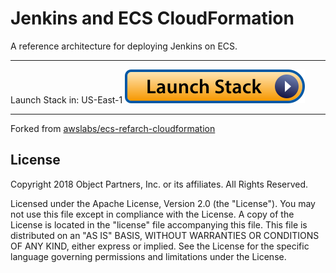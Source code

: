 # Jenkins and ECS CloudFormation

A reference architecture for deploying Jenkins on ECS.

---

Launch Stack in: US-East-1 [![cloudformation-launch-button](images/launch-stack.svg)](https://us-east-1.console.aws.amazon.com/cloudformation/home?region=us-east-1#/stacks/create/review?templateURL=https://s3.amazonaws.com/jenkins-ecs-refarch-cloudformation/stack.yml&stackName=Jenkins-ECS)

---

Forked from [awslabs/ecs-refarch-cloudformation](https://github.com/awslabs/ecs-refarch-cloudformation)


## License

Copyright 2018 Object Partners, Inc. or its affiliates. All Rights Reserved.

Licensed under the Apache License, Version 2.0 (the "License"). You may not use this file except in compliance with the License. A copy of the License is located in the "license" file accompanying this file. This file is distributed on an "AS IS" BASIS, WITHOUT WARRANTIES OR CONDITIONS OF ANY KIND, either express or implied. See the License for the specific language governing permissions and limitations under the License.
